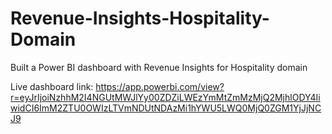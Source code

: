 # Revenue-Insights-Hospitality-Domain
Built a Power BI dashboard with Revenue Insights for Hospitality domain

Live dashboard link: 
https://app.powerbi.com/view?r=eyJrIjoiNzhhM2I4NGUtMWJlYy00ZDZiLWEzYmMtZmMzMjQ2MjhlODY4IiwidCI6ImM2ZTU0OWIzLTVmNDUtNDAzMi1hYWU5LWQ0MjQ0ZGM1YjJjNCJ9
